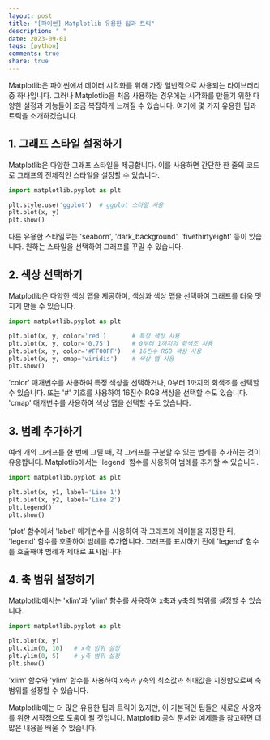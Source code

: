 ```yaml
---
layout: post
title: "[파이썬] Matplotlib 유용한 팁과 트릭"
description: " "
date: 2023-09-01
tags: [python]
comments: true
share: true
---
```


Matplotlib은 파이썬에서 데이터 시각화를 위해 가장 일반적으로 사용되는 라이브러리 중 하나입니다. 그러나 Matplotlib을 처음 사용하는 경우에는 시각화를 만들기 위한 다양한 설정과 기능들이 조금 복잡하게 느껴질 수 있습니다. 여기에 몇 가지 유용한 팁과 트릭을 소개하겠습니다.

## 1. 그래프 스타일 설정하기

Matplotlib은 다양한 그래프 스타일을 제공합니다. 이를 사용하면 간단한 한 줄의 코드로 그래프의 전체적인 스타일을 설정할 수 있습니다.

```python
import matplotlib.pyplot as plt

plt.style.use('ggplot')  # ggplot 스타일 사용
plt.plot(x, y)
plt.show()
```

다른 유용한 스타일로는 'seaborn', 'dark_background', 'fivethirtyeight' 등이 있습니다. 원하는 스타일을 선택하여 그래프를 꾸밀 수 있습니다.

## 2. 색상 선택하기

Matplotlib은 다양한 색상 맵을 제공하며, 색상과 색상 맵을 선택하여 그래프를 더욱 멋지게 만들 수 있습니다.

```python
import matplotlib.pyplot as plt

plt.plot(x, y, color='red')       # 특정 색상 사용
plt.plot(x, y, color='0.75')      # 0부터 1까지의 회색조 사용
plt.plot(x, y, color='#FF00FF')   # 16진수 RGB 색상 사용
plt.plot(x, y, cmap='viridis')    # 색상 맵 사용
plt.show()
```

'color' 매개변수를 사용하여 특정 색상을 선택하거나, 0부터 1까지의 회색조를 선택할 수 있습니다. 또는 '#' 기호를 사용하여 16진수 RGB 색상을 선택할 수도 있습니다. 'cmap' 매개변수를 사용하여 색상 맵을 선택할 수도 있습니다.

## 3. 범례 추가하기

여러 개의 그래프를 한 번에 그릴 때, 각 그래프를 구분할 수 있는 범례를 추가하는 것이 유용합니다. Matplotlib에서는 'legend' 함수를 사용하여 범례를 추가할 수 있습니다.

```python
import matplotlib.pyplot as plt

plt.plot(x, y1, label='Line 1')
plt.plot(x, y2, label='Line 2')
plt.legend()
plt.show()
```

'plot' 함수에서 'label' 매개변수를 사용하여 각 그래프에 레이블을 지정한 뒤, 'legend' 함수를 호출하여 범례를 추가합니다. 그래프를 표시하기 전에 'legend' 함수를 호출해야 범례가 제대로 표시됩니다.

## 4. 축 범위 설정하기

Matplotlib에서는 'xlim'과 'ylim' 함수를 사용하여 x축과 y축의 범위를 설정할 수 있습니다.

```python
import matplotlib.pyplot as plt

plt.plot(x, y)
plt.xlim(0, 10)   # x축 범위 설정
plt.ylim(0, 5)    # y축 범위 설정
plt.show()
```

'xlim' 함수와 'ylim' 함수를 사용하여 x축과 y축의 최소값과 최대값을 지정함으로써 축 범위를 설정할 수 있습니다.

Matplotlib에는 더 많은 유용한 팁과 트릭이 있지만, 이 기본적인 팁들은 새로운 사용자를 위한 시작점으로 도움이 될 것입니다. Matplotlib 공식 문서와 예제들을 참고하면 더 많은 내용을 배울 수 있습니다.